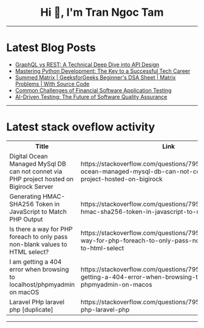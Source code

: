 <h1 align="center">Hi 👋, I'm Tran Ngoc Tam</h1>

---

# Latest Blog Posts 
<!-- BLOG-POST-LIST:START -->
- [GraphQL vs REST: A Technical Deep Dive into API Design](https://dev.to/getambassador2024/graphql-vs-rest-a-technical-deep-dive-into-api-design-948)
- [Mastering Python Development: The Key to a Successful Tech Career](https://dev.to/vishal_more_02990955c9358/mastering-python-development-the-key-to-a-successful-tech-career-3b2)
- [Summed Matrix | GeeksforGeeks‬ Beginner&#39;s DSA Sheet | Matrix Problems | With Source Code](https://dev.to/debeshpg90/summed-matrix-geeksforgeeks-beginners-dsa-sheet-matrix-problems-with-source-code-227j)
- [Common Challenges of Financial Software Application Testing](https://dev.to/ronika_kashyap/common-challenges-of-financial-software-application-testing-5h0j)
- [AI-Driven Testing: The Future of Software Quality Assurance](https://dev.to/keploy/ai-driven-testing-the-future-of-software-quality-assurance-21m1)
<!-- BLOG-POST-LIST:END -->

---

# Latest stack oveflow activity
<table>
  <tr><th>Title</th><th>Link</th></tr>
  <!-- STACKOVERFLOW:START --><tr><td>Digital Ocean Managed MySql DB can not connet via PHP project hosted on Bigirock Server</td><td>https://stackoverflow.com/questions/79552115/digital-ocean-managed-mysql-db-can-not-connet-via-php-project-hosted-on-bigirock</td></tr><tr><td>Generating HMAC-SHA256 Token in JavaScript to Match PHP Output</td><td>https://stackoverflow.com/questions/79551897/generating-hmac-sha256-token-in-javascript-to-match-php-output</td></tr><tr><td>Is there a way for PHP foreach to only pass non-blank values to HTML select?</td><td>https://stackoverflow.com/questions/79551866/is-there-a-way-for-php-foreach-to-only-pass-non-blank-values-to-html-select</td></tr><tr><td>I am getting a 404 error when browsing to localhost/phpmyadmin on macOS</td><td>https://stackoverflow.com/questions/79551848/i-am-getting-a-404-error-when-browsing-to-localhost-phpmyadmin-on-macos</td></tr><tr><td>Laravel PHp laravel php [duplicate]</td><td>https://stackoverflow.com/questions/79551750/laravel-php-laravel-php</td></tr><!-- STACKOVERFLOW:END -->
</table>

---


